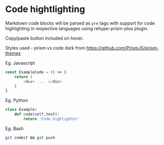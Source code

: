 # Code hightlighting

Markdown code blocks will be parsed as `pre` tags with support for code highlighting in respective languages using rehype-prism-plus plugin. 

Copy/paste button included on hover.

Styles used - prism vs code dark from https://github.com/PrismJS/prism-themes

Eg. Javascript

```javascript
const ExampleCode = () => {
	return (
		<div> .... </div>
	)
}
```

Eg. Python

```python
class Example:
	def code(self,test):
		return 'Code highlighter'
```

Eg. Bash

```bash
git commit && git push
```